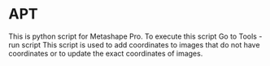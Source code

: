 # APT
This is python script for Metashape Pro. 
To execute this script Go to Tools - run script
This script is used to add coordinates to images that do not have 
coordinates or to update the exact coordinates of images. 
